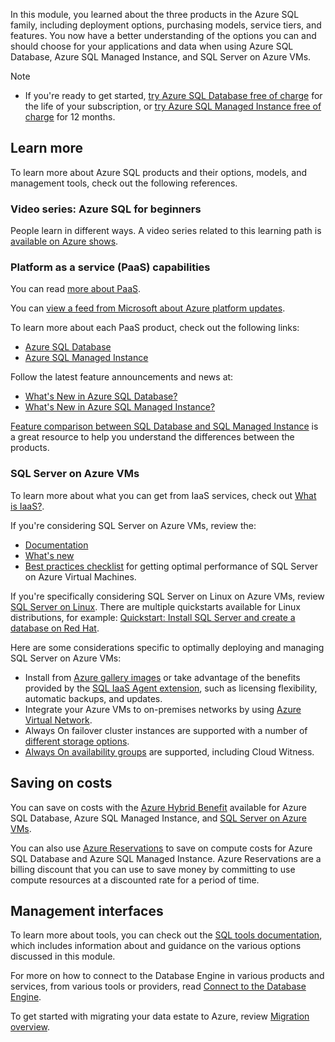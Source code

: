In this module, you learned about the three products in the Azure SQL family, including deployment options, purchasing models, service tiers, and features. You now have a better understanding of the options you can and should choose for your applications and data when using Azure SQL Database, Azure SQL Managed Instance, and SQL Server on Azure VMs. 

> [!NOTE]
> - If you're ready to get started, [try Azure SQL Database free of charge](/azure/azure-sql/database/free-offer) for the life of your subscription, or [try Azure SQL Managed Instance free of charge](/azure/azure-sql/managed-instance/free-offer) for 12 months. 

## Learn more

To learn more about Azure SQL products and their options, models, and management tools, check out the following references.

### Video series: Azure SQL for beginners

People learn in different ways. A video series related to this learning path is [available on Azure shows](https://learn.microsoft.com/shows/browse?terms=azure%20sql).

### Platform as a service (PaaS) capabilities

You can read [more about PaaS](https://azure.microsoft.com/overview/what-is-paas/?azure-portal=true).  

You can [view a feed from Microsoft about Azure platform updates](https://azure.microsoft.com/updates/?category=databases&azure-portal=true). 

To learn more about each PaaS product, check out the following links:
- [Azure SQL Database](/azure/azure-sql/database/)
- [Azure SQL Managed Instance](/azure/azure-sql/managed-instance)

Follow the latest feature announcements and news at: 
- [What's New in Azure SQL Database?](/azure/azure-sql/database/doc-changes-updates-release-notes-whats-new) 
- [What's New in Azure SQL Managed Instance?](/azure/azure-sql/managed-instance/doc-changes-updates-release-notes-whats-new)


[Feature comparison between SQL Database and SQL Managed Instance](/azure/azure-sql/database/features-comparison) is a great resource to help you understand the differences between the products.

### SQL Server on Azure VMs

To learn more about what you can get from IaaS services, check out [What is IaaS?](https://azure.microsoft.com/resources/cloud-computing-dictionary/what-is-iaas/). 

If you're considering SQL Server on Azure VMs, review the: 
- [Documentation](/azure/azure-sql/virtual-machines/)
- [What's new](/azure/azure-sql/virtual-machines/windows/doc-changes-updates-release-notes-whats-new)
- [Best practices checklist](/azure/azure-sql/virtual-machines/windows/performance-guidelines-best-practices-checklist) for getting optimal performance of SQL Server on Azure Virtual Machines. 

If you're specifically considering SQL Server on Linux on Azure VMs, review [SQL Server on Linux](/sql/linux/sql-server-linux-overview). There are multiple quickstarts available for Linux distributions, for example: [Quickstart: Install SQL Server and create a database on Red Hat](/sql/linux/quickstart-install-connect-red-hat).

Here are some considerations specific to optimally deploying and managing SQL Server on Azure VMs:  

- Install from [Azure gallery images](/azure/virtual-machines/shared-image-galleries) or take advantage of the benefits provided by the [SQL IaaS Agent extension](/azure/azure-sql/virtual-machines/windows/sql-server-iaas-agent-extension-automate-management), such as licensing flexibility, automatic backups, and updates.
- Integrate your Azure VMs to on-premises networks by using [Azure Virtual Network](/azure/virtual-network/virtual-networks-overview#communicate-with-on-premises-resources?azure-portal=true).
- Always On failover cluster instances are supported with a number of [different storage options](/azure/azure-sql/virtual-machines/windows/failover-cluster-instance-overview). 
- [Always On availability groups](/azure/azure-sql/virtual-machines/windows/availability-group-overview) are supported, including Cloud Witness.  




## Saving on costs

You can save on costs with the [Azure Hybrid Benefit](/azure/azure-sql/azure-hybrid-benefit) available for Azure SQL Database, Azure SQL Managed Instance, and [SQL Server on Azure VMs](/azure/azure-sql/virtual-machines/windows/licensing-model-azure-hybrid-benefit-ahb-change#azure-hybrid-benefit). 

You can also use [Azure Reservations](/azure/azure-sql/database/reservations-discount-overview) to save on compute costs for Azure SQL Database and Azure SQL Managed Instance. Azure Reservations are a billing discount that you can use to save money by committing to use compute resources at a discounted rate for a period of time.

## Management interfaces

To learn more about tools, you can check out the [SQL tools documentation](/sql/tools/overview-sql-tools), which includes information about and guidance on the various options discussed in this module.

For more on how to connect to the Database Engine in various products and services, from various tools or providers, read [Connect to the Database Engine](/sql/sql-server/connect-to-database-engine).

To get started with migrating your data estate to Azure, review [Migration overview](/data-migration/sql-server/overview). 
